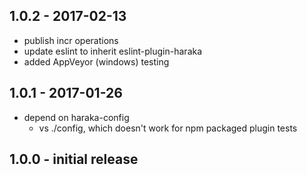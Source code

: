 
## 1.0.2 - 2017-02-13

- publish incr operations
- update eslint to inherit eslint-plugin-haraka
- added AppVeyor (windows) testing


## 1.0.1  - 2017-01-26

* depend on haraka-config
    * vs ./config, which doesn't work for npm packaged plugin tests

## 1.0.0  - initial release

